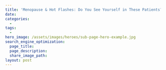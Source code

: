 ```yaml
---
title: 'Menopause & Hot Flashes: Do You See Yourself in These Patients?'
date:
categories:
  -
tags:
  -
hero_image: /assets/images/heroes/sub-page-hero-example.jpg
search_engine_optimization:
  page_title:
  page_description:
  share_image_path:
layout: post
---
```

